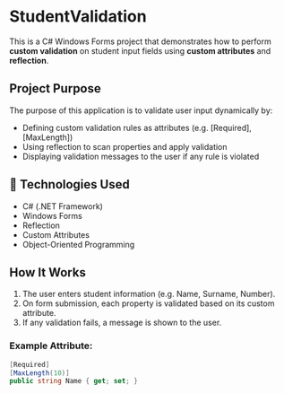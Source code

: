 # StudentValidation

This is a C# Windows Forms project that demonstrates how to perform **custom validation** on student input fields using **custom attributes** and **reflection**.

## Project Purpose

The purpose of this application is to validate user input dynamically by:
- Defining custom validation rules as attributes (e.g. [Required], [MaxLength])
- Using reflection to scan properties and apply validation
- Displaying validation messages to the user if any rule is violated

## 🔧 Technologies Used

- C# (.NET Framework)
- Windows Forms
- Reflection
- Custom Attributes
- Object-Oriented Programming

## How It Works

1. The user enters student information (e.g. Name, Surname, Number).
2. On form submission, each property is validated based on its custom attribute.
3. If any validation fails, a message is shown to the user.

### Example Attribute:

```csharp
[Required]
[MaxLength(10)]
public string Name { get; set; }
